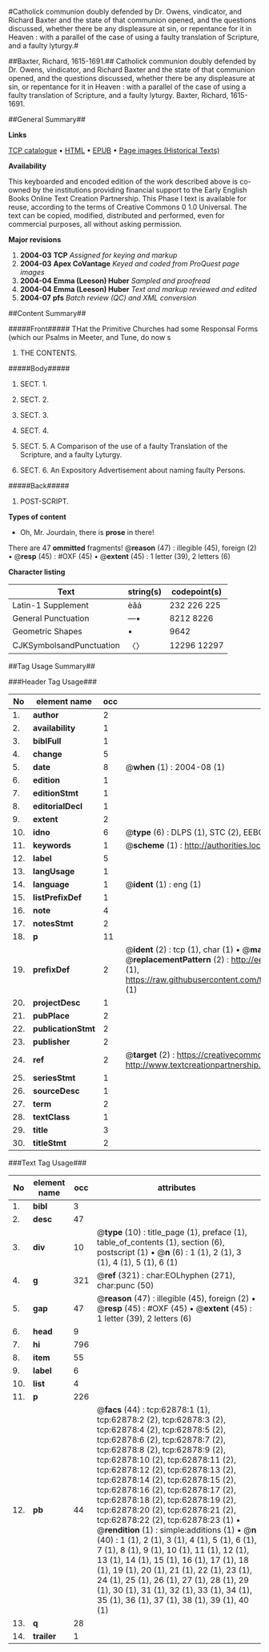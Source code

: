 #Catholick communion doubly defended by Dr. Owens, vindicator, and Richard Baxter and the state of that communion opened, and the questions discussed, whether there be any displeasure at sin, or repentance for it in Heaven : with a parallel of the case of using a faulty translation of Scripture, and a faulty lyturgy.#

##Baxter, Richard, 1615-1691.##
Catholick communion doubly defended by Dr. Owens, vindicator, and Richard Baxter and the state of that communion opened, and the questions discussed, whether there be any displeasure at sin, or repentance for it in Heaven : with a parallel of the case of using a faulty translation of Scripture, and a faulty lyturgy.
Baxter, Richard, 1615-1691.

##General Summary##

**Links**

[TCP catalogue](http://www.ota.ox.ac.uk/tcp/)  • 
[HTML](http://tei.it.ox.ac.uk/tcp/Texts-HTML/free/A26/A26882.html)  • 
[EPUB](http://tei.it.ox.ac.uk/tcp/Texts-EPUB/free/A26/A26882.epub) • 
[Page images (Historical Texts)](https://data.historicaltexts.jisc.ac.uk/view?pubId=eebo-12537469e&pageId=eebo-12537469e-62878-1)

**Availability**

This keyboarded and encoded edition of the
	       work described above is co-owned by the institutions
	       providing financial support to the Early English Books
	       Online Text Creation Partnership. This Phase I text is
	       available for reuse, according to the terms of Creative
	       Commons 0 1.0 Universal. The text can be copied,
	       modified, distributed and performed, even for
	       commercial purposes, all without asking permission.

**Major revisions**

1. __2004-03__ __TCP__ *Assigned for keying and markup*
1. __2004-03__ __Apex CoVantage__ *Keyed and coded from ProQuest page images*
1. __2004-04__ __Emma (Leeson) Huber__ *Sampled and proofread*
1. __2004-04__ __Emma (Leeson) Huber__ *Text and markup reviewed and edited*
1. __2004-07__ __pfs__ *Batch review (QC) and XML conversion*

##Content Summary##

#####Front#####
THat the Primitive Churches had some Responsal Forms (which our Psalms in Meeter, and Tune, do now s
1. THE CONTENTS.

#####Body#####

1. SECT. 1.

1. SECT. 2.

1. SECT. 3.

1. SECT. 4.

1. SECT. 5. A Comparison of the use of a faulty Translation of the Scripture, and a faulty Lyturgy.

1. SECT. 6. An Expository Advertisement about naming faulty Persons.

#####Back#####

1. POST-SCRIPT.

**Types of content**

  * Oh, Mr. Jourdain, there is **prose** in there!

There are 47 **ommitted** fragments! 
 @__reason__ (47) : illegible (45), foreign (2)  •  @__resp__ (45) : #OXF (45)  •  @__extent__ (45) : 1 letter (39), 2 letters (6)

**Character listing**


|Text|string(s)|codepoint(s)|
|---|---|---|
|Latin-1 Supplement|èâá|232 226 225|
|General Punctuation|—•|8212 8226|
|Geometric Shapes|▪|9642|
|CJKSymbolsandPunctuation|〈〉|12296 12297|

##Tag Usage Summary##

###Header Tag Usage###

|No|element name|occ|attributes|
|---|---|---|---|
|1.|__author__|2||
|2.|__availability__|1||
|3.|__biblFull__|1||
|4.|__change__|5||
|5.|__date__|8| @__when__ (1) : 2004-08 (1)|
|6.|__edition__|1||
|7.|__editionStmt__|1||
|8.|__editorialDecl__|1||
|9.|__extent__|2||
|10.|__idno__|6| @__type__ (6) : DLPS (1), STC (2), EEBO-CITATION (1), OCLC (1), VID (1)|
|11.|__keywords__|1| @__scheme__ (1) : http://authorities.loc.gov/ (1)|
|12.|__label__|5||
|13.|__langUsage__|1||
|14.|__language__|1| @__ident__ (1) : eng (1)|
|15.|__listPrefixDef__|1||
|16.|__note__|4||
|17.|__notesStmt__|2||
|18.|__p__|11||
|19.|__prefixDef__|2| @__ident__ (2) : tcp (1), char (1)  •  @__matchPattern__ (2) : ([0-9\-]+):([0-9IVX]+) (1), (.+) (1)  •  @__replacementPattern__ (2) : http://eebo.chadwyck.com/downloadtiff?vid=$1&page=$2 (1), https://raw.githubusercontent.com/textcreationpartnership/Texts/master/tcpchars.xml#$1 (1)|
|20.|__projectDesc__|1||
|21.|__pubPlace__|2||
|22.|__publicationStmt__|2||
|23.|__publisher__|2||
|24.|__ref__|2| @__target__ (2) : https://creativecommons.org/publicdomain/zero/1.0/ (1), http://www.textcreationpartnership.org/docs/. (1)|
|25.|__seriesStmt__|1||
|26.|__sourceDesc__|1||
|27.|__term__|2||
|28.|__textClass__|1||
|29.|__title__|3||
|30.|__titleStmt__|2||


###Text Tag Usage###

|No|element name|occ|attributes|
|---|---|---|---|
|1.|__bibl__|3||
|2.|__desc__|47||
|3.|__div__|10| @__type__ (10) : title_page (1), preface (1), table_of_contents (1), section (6), postscript (1)  •  @__n__ (6) : 1 (1), 2 (1), 3 (1), 4 (1), 5 (1), 6 (1)|
|4.|__g__|321| @__ref__ (321) : char:EOLhyphen (271), char:punc (50)|
|5.|__gap__|47| @__reason__ (47) : illegible (45), foreign (2)  •  @__resp__ (45) : #OXF (45)  •  @__extent__ (45) : 1 letter (39), 2 letters (6)|
|6.|__head__|9||
|7.|__hi__|796||
|8.|__item__|55||
|9.|__label__|6||
|10.|__list__|4||
|11.|__p__|226||
|12.|__pb__|44| @__facs__ (44) : tcp:62878:1 (1), tcp:62878:2 (2), tcp:62878:3 (2), tcp:62878:4 (2), tcp:62878:5 (2), tcp:62878:6 (2), tcp:62878:7 (2), tcp:62878:8 (2), tcp:62878:9 (2), tcp:62878:10 (2), tcp:62878:11 (2), tcp:62878:12 (2), tcp:62878:13 (2), tcp:62878:14 (2), tcp:62878:15 (2), tcp:62878:16 (2), tcp:62878:17 (2), tcp:62878:18 (2), tcp:62878:19 (2), tcp:62878:20 (2), tcp:62878:21 (2), tcp:62878:22 (2), tcp:62878:23 (1)  •  @__rendition__ (1) : simple:additions (1)  •  @__n__ (40) : 1 (1), 2 (1), 3 (1), 4 (1), 5 (1), 6 (1), 7 (1), 8 (1), 9 (1), 10 (1), 11 (1), 12 (1), 13 (1), 14 (1), 15 (1), 16 (1), 17 (1), 18 (1), 19 (1), 20 (1), 21 (1), 22 (1), 23 (1), 24 (1), 25 (1), 26 (1), 27 (1), 28 (1), 29 (1), 30 (1), 31 (1), 32 (1), 33 (1), 34 (1), 35 (1), 36 (1), 37 (1), 38 (1), 39 (1), 40 (1)|
|13.|__q__|28||
|14.|__trailer__|1||
